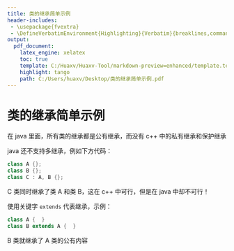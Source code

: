 ```yaml
---
title: 类的继承简单示例
header-includes:
 - \usepackage{fvextra}
 - \DefineVerbatimEnvironment{Highlighting}{Verbatim}{breaklines,commandchars=\\\{\}}
output:
  pdf_document:
    latex_engine: xelatex
    toc: true
    template: C:/Huaxv/Huaxv-Tool/markdown-preview=enhanced/template.tex
    highlight: tango
    path: C:/Users/huaxv/Desktop/类的继承简单示例.pdf
---
```


# 类的继承简单示例

在 java 里面，所有类的继承都是公有继承，而没有 c++ 中的私有继承和保护继承

java 还不支持多继承，例如下方代码：

```c++
class A {};
class B {};
class C : A, B {};
```

C 类同时继承了类 A 和类 B，这在 c++ 中可行，但是在 java 中却不可行！

使用关键字 `extends` 代表继承，示例：

```java
class A {  }
class B extends A {  }
```

B 类就继承了 A 类的公有内容
